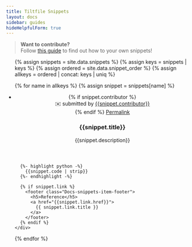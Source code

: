 ```yaml
---
title: Tiltfile Snippets
layout: docs
sidebar: guides
hideHelpfulForm: true
---
```


> **Want to contribute?**  
> Follow [this guide](https://github.com/tilt-dev/tilt.build/blob/master/contributing-snippets.md) to find out how to your own snippets!

<ul class="Docs-snippets-list">
  {% assign snippets = site.data.snippets %}
  {% assign keys = snippets | keys %}
  {% assign ordered = site.data.snippet_order %}
  {% assign allkeys = ordered | concat: keys | uniq %}

  {% for name in allkeys %}
  {% assign snippet = snippets[name] %}
  <li id="snip_{{name}}" class="Docs-snippets-item" data-codeblock="snip_{{name}}">
    <div class="Docs-snippets-content">
      <header class="Docs-snippets-item-header">
        <div>
          {% if snippet.contributor %}
          <div class="Docs-snippets-item-contributor">✉️ submitted by <a href="https://github.com/{{snippet.contributor}}">{{snippet.contributor}}</a></div>
          {% endif %}
          <a class="Docs-snippets-item-permalink" href="#snip_{{name}}">Permalink</a>
        </div>
        <div>
          <h3 class="Docs-snippets-item-title">{{snippet.title}}</h3>
          <p class="Docs-snippets-item-description">{{snippet.description}}</p>
        </div>
      </header>

      {%- highlight python -%}
        {{snippet.code | strip}}
      {%- endhighlight -%}

      {% if snippet.link %}
        <footer class="Docs-snippets-item-footer">
          <h5>Reference</h5>
          <a href="{{snippet.link.href}}">
            {{ snippet.link.title }}
          </a>
        </footer>
      {% endif %}
    </div>
  </li>
  {% endfor %}
</ul>
